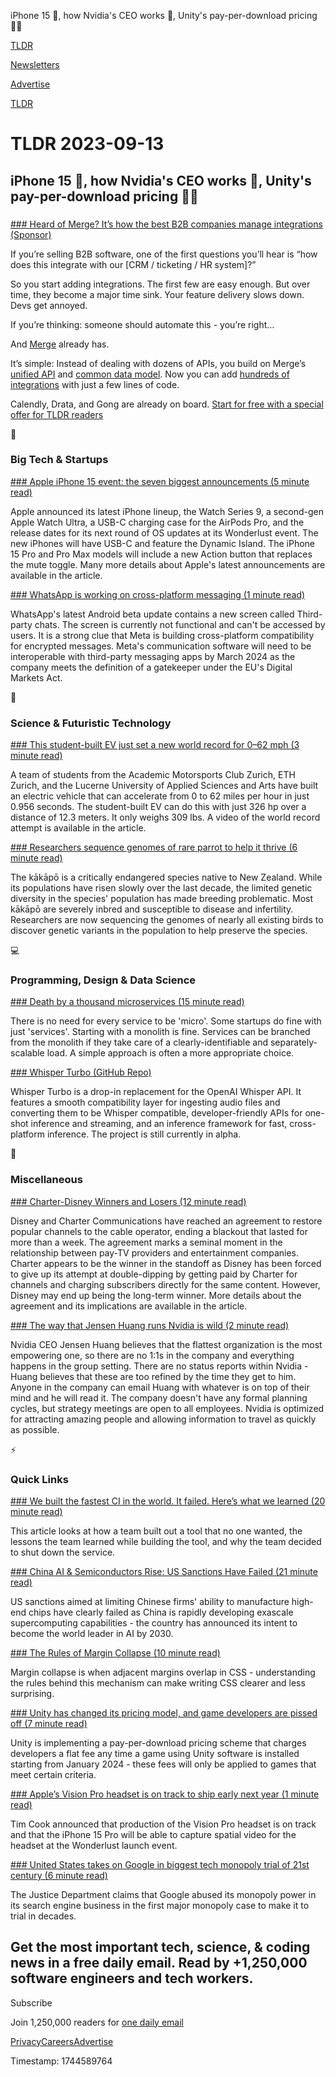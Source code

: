 iPhone 15 📱, how Nvidia's CEO works 💼, Unity's pay-per-download pricing 👨‍💻

[TLDR](/)

[Newsletters](/newsletters)

[Advertise](https://advertise.tldr.tech/)

[TLDR](/)

# TLDR 2023-09-13

## iPhone 15 📱, how Nvidia's CEO works 💼, Unity's pay-per-download pricing 👨‍💻

### 

[### Heard of Merge? It’s how the best B2B companies manage integrations (Sponsor)](https://merge.dev/sponsorships/tldr?utm_campaign=TLDR%20Q3%202023&amp;utm_source=sponsorship&amp;utm_medium=newsletter&amp;utm_content=Primary)

If you’re selling B2B software, one of the first questions you’ll hear is “how does this integrate with our [CRM / ticketing / HR system]?”

So you start adding integrations. The first few are easy enough. But over time, they become a major time sink. Your feature delivery slows down. Devs get annoyed.

If you’re thinking: someone should automate this - you’re right…

And [Merge](https://merge.dev/sponsorships/tldr?utm_campaign=TLDR%20Q3%202023&utm_source=sponsorship&utm_medium=newsletter&utm_content=Primary) already has.

It’s simple: Instead of dealing with dozens of APIs, you build on Merge’s [unified API](https://merge.dev/sponsorships/tldr?utm_campaign=TLDR%20Q3%202023&utm_source=sponsorship&utm_medium=newsletter&utm_content=Primary) and [common data model](https://merge.dev/sponsorships/tldr?utm_campaign=TLDR%20Q3%202023&utm_source=sponsorship&utm_medium=newsletter&utm_content=Primary). Now you can add [hundreds of integrations](https://merge.dev/sponsorships/tldr?utm_campaign=TLDR%20Q3%202023&utm_source=sponsorship&utm_medium=newsletter&utm_content=Primary) with just a few lines of code.

Calendly, Drata, and Gong are already on board. [Start for free with a special offer for TLDR readers](https://merge.dev/sponsorships/tldr?utm_campaign=TLDR%20Q3%202023&utm_source=sponsorship&utm_medium=newsletter&utm_content=Primary)

📱

### Big Tech & Startups

[### Apple iPhone 15 event: the seven biggest announcements (5 minute read)](https://www.theverge.com/23869728/apple-iphone-15-event-announcements-watch-ultra-airpods-pro-usb-c?utm_source=tldrnewsletter)

Apple announced its latest iPhone lineup, the Watch Series 9, a second-gen Apple Watch Ultra, a USB-C charging case for the AirPods Pro, and the release dates for its next round of OS updates at its Wonderlust event. The new iPhones will have USB-C and feature the Dynamic Island. The iPhone 15 Pro and Pro Max models will include a new Action button that replaces the mute toggle. Many more details about Apple's latest announcements are available in the article.

[### WhatsApp is working on cross-platform messaging (1 minute read)](https://www.theverge.com/2023/9/10/23866912/whatsapp-cross-platform-messaging-eu-dma-meta?utm_source=tldrnewsletter)

WhatsApp's latest Android beta update contains a new screen called Third-party chats. The screen is currently not functional and can't be accessed by users. It is a strong clue that Meta is building cross-platform compatibility for encrypted messages. Meta's communication software will need to be interoperable with third-party messaging apps by March 2024 as the company meets the definition of a gatekeeper under the EU's Digital Markets Act.

🚀

### Science & Futuristic Technology

[### This student-built EV just set a new world record for 0–62 mph (3 minute read)](https://arstechnica.com/cars/2023/09/this-student-built-ev-just-set-a-new-world-record-for-0-62-mph/?utm_source=tldrnewsletter)

A team of students from the Academic Motorsports Club Zurich, ETH Zurich, and the Lucerne University of Applied Sciences and Arts have built an electric vehicle that can accelerate from 0 to 62 miles per hour in just 0.956 seconds. The student-built EV can do this with just 326 hp over a distance of 12.3 meters. It only weighs 309 lbs. A video of the world record attempt is available in the article.

[### Researchers sequence genomes of rare parrot to help it thrive (6 minute read)](https://arstechnica.com/science/2023/09/genomes-could-help-enigmatic-endangered-nocturnal-parrot-make-a-comeback/?utm_source=tldrnewsletter)

The kākāpō is a critically endangered species native to New Zealand. While its populations have risen slowly over the last decade, the limited genetic diversity in the species' population has made breeding problematic. Most kākāpō are severely inbred and susceptible to disease and infertility. Researchers are now sequencing the genomes of nearly all existing birds to discover genetic variants in the population to help preserve the species.

💻

### Programming, Design & Data Science

[### Death by a thousand microservices (15 minute read)](https://renegadeotter.com/2023/09/10/death-by-a-thousand-microservices.html?utm_source=tldrnewsletter)

There is no need for every service to be 'micro'. Some startups do fine with just 'services'. Starting with a monolith is fine. Services can be branched from the monolith if they take care of a clearly-identifiable and separately-scalable load. A simple approach is often a more appropriate choice.

[### Whisper Turbo (GitHub Repo)](https://bit.ly/3PCj47t)

Whisper Turbo is a drop-in replacement for the OpenAI Whisper API. It features a smooth compatibility layer for ingesting audio files and converting them to be Whisper compatible, developer-friendly APIs for one-shot inference and streaming, and an inference framework for fast, cross-platform inference. The project is still currently in alpha.

🎁

### Miscellaneous

[### Charter-Disney Winners and Losers (12 minute read)](https://stratechery.com/2023/charter-disney-winners-and-losers/?utm_source=tldrnewsletter)

Disney and Charter Communications have reached an agreement to restore popular channels to the cable operator, ending a blackout that lasted for more than a week. The agreement marks a seminal moment in the relationship between pay-TV providers and entertainment companies. Charter appears to be the winner in the standoff as Disney has been forced to give up its attempt at double-dipping by getting paid by Charter for channels and charging subscribers directly for the same content. However, Disney may end up being the long-term winner. More details about the agreement and its implications are available in the article.

[### The way that Jensen Huang runs Nvidia is wild (2 minute read)](https://twitter.com/danhockenmaier/status/1701608618087571787?utm_source=tldrnewsletter)

Nvidia CEO Jensen Huang believes that the flattest organization is the most empowering one, so there are no 1:1s in the company and everything happens in the group setting. There are no status reports within Nvidia - Huang believes that these are too refined by the time they get to him. Anyone in the company can email Huang with whatever is on top of their mind and he will read it. The company doesn't have any formal planning cycles, but strategy meetings are open to all employees. Nvidia is optimized for attracting amazing people and allowing information to travel as quickly as possible.

⚡

### Quick Links

[### We built the fastest CI in the world. It failed. Here’s what we learned (20 minute read)](https://earthly.dev/blog/shutting-down-earthly-ci/?utm_source=tldrnewsletter)

This article looks at how a team built out a tool that no one wanted, the lessons the team learned while building the tool, and why the team decided to shut down the service.

[### China AI & Semiconductors Rise: US Sanctions Have Failed (21 minute read)](https://www.semianalysis.com/p/china-ai-and-semiconductors-rise?utm_source=tldrnewsletter)

US sanctions aimed at limiting Chinese firms' ability to manufacture high-end chips have clearly failed as China is rapidly developing exascale supercomputing capabilities - the country has announced its intent to become the world leader in AI by 2030.

[### The Rules of Margin Collapse (10 minute read)](https://www.joshwcomeau.com/css/rules-of-margin-collapse/?utm_source=tldrnewsletter)

Margin collapse is when adjacent margins overlap in CSS - understanding the rules behind this mechanism can make writing CSS clearer and less surprising.

[### Unity has changed its pricing model, and game developers are pissed off (7 minute read)](https://www.theverge.com/2023/9/12/23870547/unit-price-change-game-development?utm_source=tldrnewsletter)

Unity is implementing a pay-per-download pricing scheme that charges developers a flat fee any time a game using Unity software is installed starting from January 2024 - these fees will only be applied to games that meet certain criteria.

[### Apple’s Vision Pro headset is on track to ship early next year (1 minute read)](https://www.theverge.com/2023/9/12/23860400/apple-vision-pro-mixed-reality-headset-release-date?utm_source=tldrnewsletter)

Tim Cook announced that production of the Vision Pro headset is on track and that the iPhone 15 Pro will be able to capture spatial video for the headset at the Wonderlust launch event.

[### United States takes on Google in biggest tech monopoly trial of 21st century (6 minute read)](https://www.npr.org/2023/09/12/1198558372/doj-google-monopoly-antitrust-trial-search-engine?utm_source=tldrnewsletter)

The Justice Department claims that Google abused its monopoly power in its search engine business in the first major monopoly case to make it to trial in decades.

## Get the most important tech, science, & coding news in a free daily email. Read by +1,250,000 software engineers and tech workers.

Subscribe

Join 1,250,000 readers for [one daily email](/api/latest/tech)

[Privacy](/privacy)[Careers](https://jobs.ashbyhq.com/tldr.tech)[Advertise](/tech/advertise)

Timestamp: 1744589764